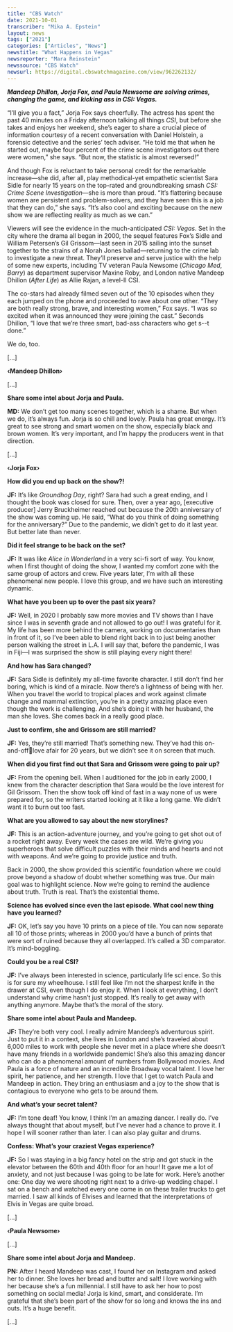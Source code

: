 ```yaml
---
title: "CBS Watch"
date: 2021-10-01
transcriber: "Mika A. Epstein"
layout: news
tags: ["2021"]
categories: ["Articles", "News"]
newstitle: "What Happens in Vegas"
newsreporter: "Mara Reinstein"
newssource: "CBS Watch"
newsurl: https://digital.cbswatchmagazine.com/view/962262132/
---
```


***Mandeep Dhillon, Jorja Fox, and Paula Newsome are solving crimes, changing the game, and kicking ass in CSI: Vegas.***

“I’ll give you a fact,” Jorja Fox says cheerfully. The actress has spent the past 40 minutes on a Friday afternoon talking all things *CSI*, but before she takes and enjoys her weekend, she’s eager to share a crucial piece of information courtesy of a recent conversation with Daniel Holstein, a forensic detective and the series’ tech adviser. “He told me that when he started out, maybe four percent of the crime scene investigators out there were women,” she says. “But now, the statistic is almost reversed!”

And though Fox is reluctant to take personal credit for the remarkable increase—she did, after all, play methodical-yet empathetic scientist Sara Sidle for nearly 15 years on the top-rated and groundbreaking smash *CSI: Crime Scene Investigation*—she is more than proud. “It’s flattering because women are persistent and problem-solvers, and they have seen this is a job that they can do,” she says. “It’s also cool and exciting because on the new show we are reflecting reality as much as we can.”

Viewers will see the evidence in the much-anticipated *CSI: Vegas*. Set in the city where the drama all began in 2000, the sequel features Fox’s Sidle and William Petersen’s Gil Grissom—last seen in 2015 sailing into the sunset together to the strains of a Norah Jones ballad—returning to the crime lab to investigate a new threat. They’ll preserve and serve justice with the help of some new experts, including TV veteran Paula Newsome (*Chicago Med*, *Barry*) as department supervisor Maxine Roby, and London native Mandeep Dhillon (*After Life*) as Allie Rajan, a level-II CSI.

The co-stars had already filmed seven out of the 10 episodes when they each jumped on the phone and proceeded to rave about one other. “They are both really strong, brave, and interesting women,” Fox says. “I was so excited when it was announced they were joining the cast.” Seconds Dhillon, “I love that we’re three smart, bad-ass characters who get s--t done.”

We do, too.

[...]

**‹Mandeep Dhillon›**

[...]

**Share some intel about Jorja and Paula.**

**MD:** We don’t get too many scenes together, which is a shame. But when we do, it’s always fun. Jorja is so chill and lovely. Paula has great energy. It’s great to see strong and smart women on the show, especially black and brown women. It’s very important, and I’m happy the producers went in that direction.

[...]

**‹Jorja Fox›**

**How did you end up back on the show?!**

**JF:** It’s like *Groundhog Day*, right? Sara had such a great ending, and I thought the book was closed for sure. Then, over a year ago, [executive producer] Jerry Bruckheimer reached out because the 20th anniversary of the show was coming up. He said, “What do you think of doing something for the anniversary?” Due to the pandemic, we didn’t get to do it last year. But better late than never.

**Did it feel strange to be back on the set?**

**JF:** It was like *Alice in Wonderland* in a very sci-fi sort of way. You know, when I first thought of doing the show, I wanted my comfort zone with the same group of actors and crew. Five years later, I’m with all these phenomenal new people. I love this group, and we have such an interesting dynamic.

**What have you been up to over the past six years?**

**JF:** Well, in 2020 I probably saw more movies and TV shows than I have since I was in seventh grade and not allowed to go out! I was grateful for it. My life has been more behind the camera, working on documentaries than in front of it, so I’ve been able to blend right back in to just being another person walking the street in L.A. I will say that, before the pandemic, I was in Fiji—I was surprised the show is still playing every night there!

**And how has Sara changed?**

**JF:** Sara Sidle is definitely my all-time favorite character. I still don’t find her boring, which is kind of a miracle. Now there’s a lightness of being with her. When you travel the world to tropical places and work against climate change and mammal extinction, you’re in a pretty amazing place even though the work is challenging. And she’s doing it with her husband, the man she loves. She comes back in a really good place.

**Just to confirm, she and Grissom are still married?**

**JF:** Yes, they’re still married! That’s something new. They’ve had this on-and-offlove afair for 20 years, but we didn’t see it on
screen that much.

**When did you first find out that Sara and Grissom were going to pair up?**

**JF:** From the opening bell. When I auditioned for the job in early 2000, I knew from the character description that Sara would be the love interest for Gil Grissom. Then the show took off kind of fast in a way none of us were prepared for, so the writers started looking at it like a long game. We didn’t want it to burn out too fast.

**What are you allowed to say about the new storylines?**

**JF:** This is an action-adventure journey, and you’re going to get shot out of a rocket right away. Every week the cases are wild. We’re giving you superheroes that solve difficult puzzles with their minds and hearts and not with weapons. And we’re going to provide justice and truth.

Back in 2000, the show provided this scientific foundation where we could prove beyond a shadow of doubt whether something was true. Our main goal was to highlight science. Now we’re going to remind the audience about truth. Truth is real. That’s the existential theme.

**Science has evolved since even the last episode. What cool new thing have you learned?**

**JF:** OK, let’s say you have 10 prints on a piece of tile. You can now separate all 10 of those prints; whereas in 2000 you’d have a bunch of prints that were sort of ruined because they all overlapped. It’s called a 3D comparator. It’s mind-boggling.

**Could you be a real CSI?**

**JF:** I’ve always been interested in science, particularly life sci
ence. So this is for sure my wheelhouse. I still feel like I’m not
the sharpest knife in the drawer at CSI, even though I do enjoy it.
When I look at everything, I don’t understand why crime hasn’t
just stopped. It’s really to get away with anything anymore.
Maybe that’s the moral of the story.

**Share some intel about Paula and Mandeep.**

**JF:** They’re both very cool. I really admire Mandeep’s adventurous spirit. Just to put it in a context, she lives in London and she’s traveled about 6,000 miles to work with people she never met in a place where she doesn’t have many friends in a worldwide pandemic! She’s also this amazing dancer who can do a phenomenal amount of numbers from Bollywood movies. And Paula is a force of nature and an incredible Broadway vocal talent. I love her spirit, her patience, and her strength. I love that I get to watch Paula and Mandeep in action. They bring an enthusiasm and a joy to the show that is contagious to everyone who gets to be around them.

**And what’s your secret talent?**

**JF:** I’m tone deaf! You know, I think I’m an amazing dancer. I really do. I’ve always thought that about myself, but I’ve never had a chance to prove it. I hope I will sooner rather than later. I can also play guitar and drums.

**Confess: What’s your craziest Vegas experience?**

**JF:** So I was staying in a big fancy hotel on the strip and got stuck in the elevator between the 60th and 40th floor for an hour! It gave me a lot of anxiety, and not just because I was going to be late for work. Here’s another one: One day we were shooting right next to a drive-up wedding chapel. I sat on a bench and watched every one come in on these trailer trucks to get married. I saw all kinds of Elvises and learned that the interpretations of Elvis in Vegas are quite broad.

[...]

**‹Paula Newsome›**

[...]

**Share some intel about Jorja and Mandeep.**

**PN:** After I heard Mandeep was cast, I found her on Instagram and asked her to dinner. She loves her bread and butter and salt! I love working with her because she’s a fun millennial. I still have to ask her how to post something on social media! Jorja is kind,
smart, and considerate. I’m grateful that she’s been part of the show for so long and knows the ins and outs. It’s a huge benefit.

[...]
